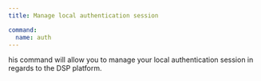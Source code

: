 ```yaml
---
title: Manage local authentication session

command:
  name: auth
---
```


his command will allow you to manage your local authentication session in regards to the DSP platform.